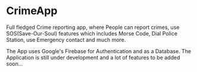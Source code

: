 # CrimeApp

Full fledged Crime reporting app, where People can report crimes, use SOS(Save-Our-Soul) features which includes Morse Code, Dial Police Station, use Emergency contact and much more.

The App uses Google's Firebase for Authentication and as a Database. The Application is still under development and a lot of features to be added soon...
